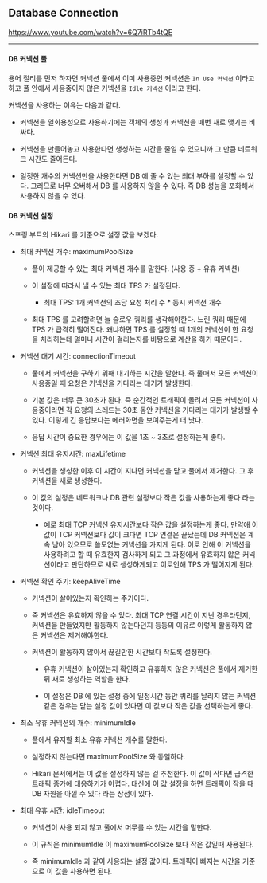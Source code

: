 ## Database Connection

https://www.youtube.com/watch?v=6Q7iRTb4tQE

***

#### DB 커넥션 풀

용어 절리를 먼저 하자면 커넥션 풀에서 이미 사용중인 커넥션은 `In Use 커넥션` 이라고 하고 풀 안에서 사용중이지 않은 커넥션을 `Idle 커넥션` 이라고 한다.

커넥션을 사용하는 이유는 다음과 같다.

- 커넥션을 일회용성으로 사용하기에는 객체의 생성과 커넥션을 매번 새로 맺기는 비싸다. 

- 커넥션을 만들어놓고 사용한다면 생성하는 시간을 줄일 수 있으니까 그 만큼 네트워크 시간도 줄어든다. 

- 일정한 개수의 커넥션만을 사용한다면 DB 에 줄 수 있는 최대 부하를 설정할 수 있다. 그러므로 너무 오버해서 DB 를 사용하지 않을 수 있다.
즉 DB 성능을 포화해서 사용하지 않을 수 있다. 


#### DB 커넥션 설정

스프링 부트의 Hikari 를 기준으로 설정 값을 보겠다.

- 최대 커넥션 개수: maximumPoolSize 

  - 풀이 제공할 수 있는 최대 커넥션 개수를 말한다. (사용 중 + 유휴 커넥션) 
  
  - 이 설정에 따라서 낼 수 있는 최대 TPS 가 설정된다. 
  
    - 최대 TPS: 1개 커넥션의 초당 요청 처리 수 * 동시 커넥션 개수 
    
  - 최대 TPS 를 고려할려면 늘 슬로우 쿼리를 생각해야한다. 느린 쿼리 때문에 TPS 가 급격히 떨어진다. 왜냐하면 TPS 를 설정할 때 1개의 커넥션이 한 요청을 처리하는데 얼마나 시간이 걸리는지를 바탕으로 계산을 하기 때문이다.
  
- 커넥션 대기 시간: connectionTimeout 

  - 풀에서 커넥션을 구하기 위해 대기하는 시간을 말한다. 즉 풀애서 모든 커넥션이 사용중일 때 요청은 커넥션을 기다리는 대기가 발생한다.
  
  - 기본 값은 너무 큰 30초가 된다. 즉 순간적인 트래픽이 몰려서 모든 커넥션이 사용중이라면 각 요청의 스레드는 30초 동안 커넥션을 기다리는 대기가 
  발생할 수 있다. 이렇게 긴 응답보다는 에러화면을 보여주는게 더 낫다. 
  
  - 응답 시간이 중요한 경우에는 이 값을 1초 ~ 3초로 설정하는게 좋다. 
  
- 커넥션 최대 유지시간: maxLifetime

  - 커넥션을 생성한 이후 이 시간이 지나면 커넥션을 닫고 풀에서 제거한다. 그 후 커넥션을 새로 생성한다.  
  
  - 이 값의 설정은 네트워크나 DB 관련 설정보다 작은 값을 사용하는게 좋다 라는 것이다. 
  
    - 예로 최대 TCP 커넥션 유지시간보다 작은 값을 설정하는게 좋다. 만약애 이 값이 TCP 커넥션보다 값이 크다면 TCP 연결은 끝났는데 
    DB 커넥션은 계속 남아 있으므로 쓸모없는 커넥션을 가지게 된다. 이로 인해 이 커넥션을 사용하려고 할 때 유효한지 검사하게 되고
    그 과정에서 유효하지 않은 커넥션이라고 판단하므로 새로 생성하게되고 이로인해 TPS 가 떨어지게 된다.
    
- 커넥션 확인 주기: keepAliveTime

  - 커넥션이 살아있는지 확인하는 주기이다. 
  
  - 즉 커넥션은 유효하지 않을 수 있다. 최대 TCP 연결 시간이 지난 경우라던지, 커넥션을 만들었지만 활동하지 않는다던지 등등의 이유로 
  이렇게 활동하지 않은 커넥션은 제거해야한다.  
  
  - 커넥션이 활동하지 않아서 끊길만한 시간보다 작도록 설정한다.  
  
    - 유휴 커넥션이 살아있는지 확인하고 유휴하지 않은 커넥션은 풀에서 제거한뒤 새로 생성하는 역할을 한다. 
    
    - 이 설정은 DB 에 있는 설정 중에 일정시간 동안 쿼리를 날리지 않는 커넥션 같은 경우는 닫는 설정 값이 있다면 이 값보다 작은 값을 선택하는게 좋다.
    
- 최소 유휴 커넥션의 개수: minimumIdle

  - 풀에서 유지할 최소 유휴 커넥션 개수를 말한다.   
  
  - 설정하지 않는다면 maximumPoolSize 와 동일하다. 
  
  - Hikari 문서에서는 이 값을 설정하지 않는 걸 추천한다. 이 값이 작다면 급격한 트래픽 증가에 대응하기가 어렵다.
  대신에 이 값 설정을 하면 트래픽이 작을 때 DB 자원을 아낄 수 있다 라는 장점이 있다.
  
- 최대 유휴 시간: idleTimeout 

  - 커넥션이 사용 되지 않고 풀에서 머무를 수 있는 시간을 말한다. 
  
  - 이 규칙은 minimumIdle 이 maximumPoolSize 보다 작은 값일때 사용된다. 
  
  - 즉 minimumIdle 과 같이 사용되는 설정 값이다. 트래픽이 빠지는 시간을 기준으로 이 값을 사용하면 된다. 
  
   
   
 